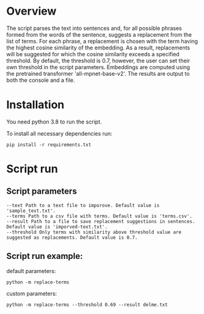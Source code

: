 # Overview

The script parses the text into sentences and, for all possible phrases formed
from the words of the sentence, suggests a replacement from the list of terms.
For each phrase, a replacement is chosen with the term having the highest cosine
similarity of the embedding. As a result, replacements will be suggested for which
the cosine similarity exceeds a specified threshold. By default, the threshold is 0.7,
however, the user can set their own threshold in the script parameters.
Embeddings are computed using the pretrained transformer 'all-mpnet-base-v2'.
The results are output to both the console and a file.

# Installation

You need python 3.8 to run the script.

To install all necessary dependencies run:
    
    pip install -r requirements.txt


# Script run

## Script parameters
    --text Path to a text file to imporove. Default value is 'sample_text.txt'.
    --terms Path to a csv file with terms. Default value is 'terms.csv'.
    --result Path to a file to save replacement suggestions in sentences. Default value is 'imporved-text.txt'.
    --threshold Only terms with similarity above threshold value are suggested as replacements. Default value is 0.7.

## Script run example:
default parameters:

    python -m replace-terms

custom parameters:

    python -m replace-terms --threshold 0.69 --result delme.txt







